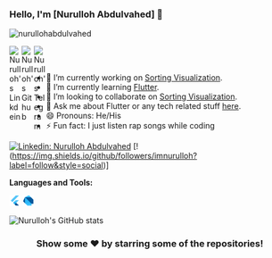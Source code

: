 ### Hello, I'm [Nurulloh Abdulvahed] 👋

<p align="left"> <img src="https://komarev.com/ghpvc/?username=nurullohabdulvahed&label=Views&color=blue&style=plastic" alt="nurullohabdulvahed" /> </p>

<a href="https://www.linkedin.com/in/imnurulloh/">
  <img align="left" alt="Nurulloh's Linkdein" width="22px" src="https://cdn.jsdelivr.net/npm/simple-icons@v3/icons/linkedin.svg" />
</a>
<a href="https://github.com/NurullohAbdulvahed">
  <img align="left" alt="Nurulloh's Github" width="22px" src="https://cdn.jsdelivr.net/npm/simple-icons@v3/icons/github.svg" />
</a>
<a href="https://t.me/flutterci">
  <img align="left" alt="Nurulloh's Telegram" width="22px" src="https://cdn.jsdelivr.net/npm/simple-icons@v3/icons/telegram.svg" />
</a>
<br/>
<br/>

- 🔭 I’m currently working on [Sorting Visualization](https://github.com/nurullohabdulvahed).
- 🌱 I’m currently learning [Flutter](flutter.dev).
- 👯 I’m looking to collaborate on [Sorting Visualization](https://github.com/nurullohabdulvahed).
- 💬 Ask me about Flutter or any tech related stuff [here](https://github.com/nurullohabdulvahed).
- 😄 Pronouns: He/His
- ⚡ Fun fact: I just listen rap songs while coding

[![Linkedin: Nurulloh Abdulvahed ](https://img.shields.io/badge/-Nurulloh-blue?style=flat-square&logo=Linkedin&logoColor=white&link=https://www.linkedin.com/in/imnurulloh/)](https://www.linkedin.com/in/imnurulloh)
[!(https://img.shields.io/github/followers/imnurulloh?label=follow&style=social)]


**Languages and Tools:**

<code><img height="20" src="https://raw.githubusercontent.com/github/explore/80688e429a7d4ef2fca1e82350fe8e3517d3494d/topics/flutter/flutter.png"></code>
<code><img height="20" src="https://raw.githubusercontent.com/github/explore/80688e429a7d4ef2fca1e82350fe8e3517d3494d/topics/dart/dart.png"></code>

![Nurulloh's GitHub stats](https://github-readme-stats.vercel.app/api?username=nurullohabdulvahed&show_icons=true&bg_color=00000000)
<div align="center">

### Show some ❤️ by starring some of the repositories!

</div>
